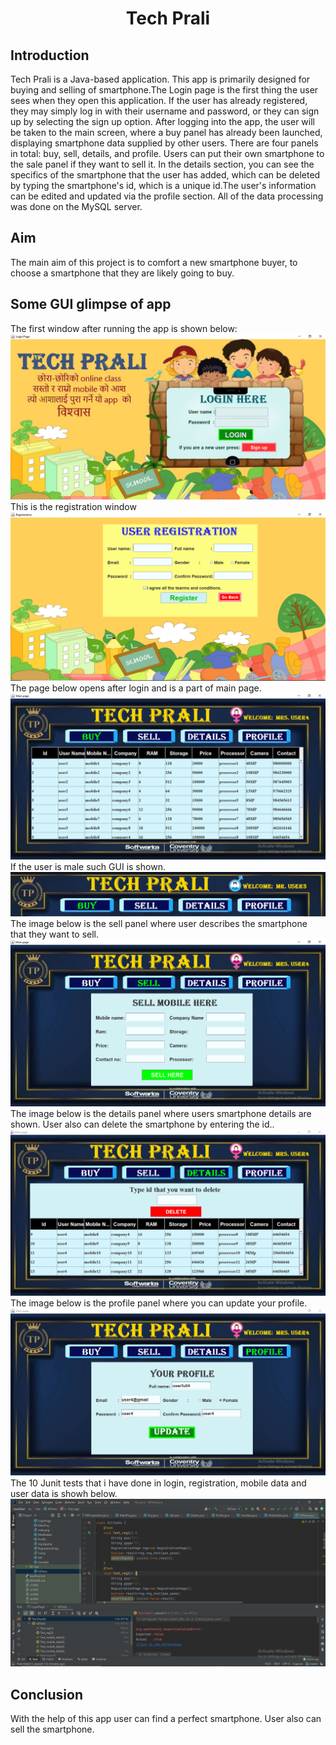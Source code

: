 
<h1 align="center">
  <font> Tech Prali </font>
</h1>
<h2 align="left">Introduction</h2>
Tech Prali is a Java-based application. This app is primarily designed for buying and selling of smartphone.The Login page is the first thing the user sees when they open this application. If the user has already registered, they may simply log in with their username and password, or they can sign up by selecting the sign up option. After logging into the app, the user will be taken to the main screen, where a buy panel has already been launched, displaying smartphone data supplied by other users. There are four panels in total: buy, sell, details, and profile. Users can put their own smartphone to the sale panel if they want to sell it. In the details section, you can see the specifics of the smartphone that the user has added, which can be deleted by typing the smartphone's id, which is a unique id.The user's information can be edited and updated via the profile section. All of the data processing was done on the MySQL server.
<h2 align="left">Aim </h2>
The main aim of this project is to comfort a new smartphone buyer, to choose a smartphone that they are likely going to buy.
<h2 align="left">Some GUI glimpse of app</h2>
The first window after running the app is shown below:
<img src="s6.PNG"/>
This is the registration window
<img src="s7.PNG"/>
The page below opens after login and is a part of main page.
<img src="s1.PNG"/>
If the user is male such GUI is shown.
<img src="s5.PNG"/>
The image below is the sell panel where user describes the smartphone that they want to sell.
<img src="s2.PNG"/>
The image below is the details panel where users smartphone details are shown. User also can delete the smartphone by entering the id..
<img src="s3.PNG"/>
The image below is the profile panel where you can update your profile.
<img src="s4.PNG"/>
The 10 Junit tests that i have done in login, registration, mobile data and user data is showh below.
<img src="s8.PNG"/>

<h2 align="left">Conclusion</h2>
With the help of this app user can find a perfect smartphone. User also can sell the smartphone. 




